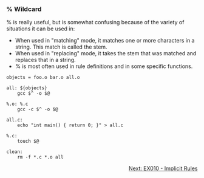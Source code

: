 ### % Wildcard
% is really useful, but is somewhat confusing because of the variety of situations it can be used in:
- When used in "matching" mode, it matches one or more characters in a string. This match is called the stem.
- When used in "replacing" mode, it takes the stem that was matched and replaces that in a string.
- % is most often used in rule definitions and in some specific functions.

```make
objects = foo.o bar.o all.o

all: ${objects}
	gcc $^ -o $@

%.o: %.c
	gcc -c $^ -o $@

all.c:
	echo "int main() { return 0; }" > all.c

%.c:
	touch $@

clean:
	rm -f *.c *.o all
```

<p align="right">
	<a href="https://github.com/AmrElsayyad/makefile-tutorial/tree/main/EX010%20-%20Implicit%20Rules" id="EX010">
		Next: EX010 - Implicit Rules
	</a>
</p>
